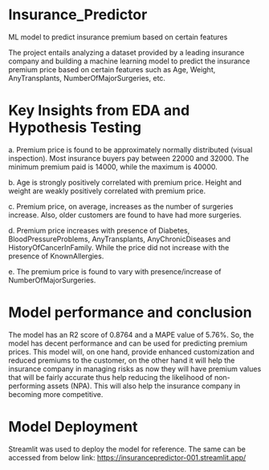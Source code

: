 # Insurance_Predictor
ML model to predict insurance premium based on certain features

The project entails analyzing a dataset provided by a leading insurance company and building a machine learning model to predict the insurance premium price based on certain features such as Age, Weight, AnyTransplants, NumberOfMajorSurgeries, etc.

# Key Insights from EDA and Hypothesis Testing
a. Premium price is found to be approximately normally distributed (visual inspection). Most insurance buyers pay between 22000 and 32000. The minimum premium paid is 14000, while the maximum is 40000.

b. Age is strongly positively correlated with premium price. Height and weight are weakly positively correlated with premium price.

c. Premium price, on average, increases as the number of surgeries increase. Also, older customers are found to have had more surgeries.

d. Premium price increases with presence of Diabetes, BloodPressureProblems, AnyTransplants, AnyChronicDiseases and HistoryOfCancerInFamily. While the price did not increase with the presence of KnownAllergies.

e. The premium price is found to vary with presence/increase of NumberOfMajorSurgeries.

# Model performance and conclusion
The model has an R2 score of 0.8764 and a MAPE value of 5.76%. So, the model has decent performance and can be used for predicting premium prices. This model will, on one hand, provide enhanced customization and reduced premiums to the customer, on the other hand it will help the insurance company in managing risks as now they will have premium values that will be fairly accurate thus help reducing the likelihood of non-performing assets (NPA). This will also help the insurance company in becoming more competitive.

# Model Deployment
Streamlit was used to deploy the model for reference. The same can be accessed from below link:
https://insurancepredictor-001.streamlit.app/